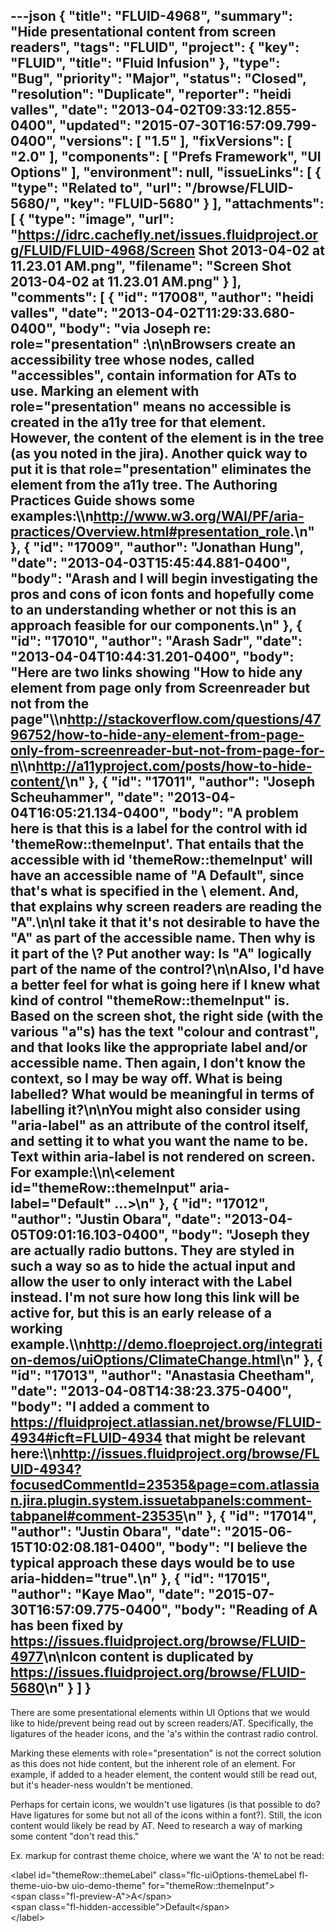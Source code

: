 ---json
{
  "title": "FLUID-4968",
  "summary": "Hide presentational content from screen readers",
  "tags": "FLUID",
  "project": {
    "key": "FLUID",
    "title": "Fluid Infusion"
  },
  "type": "Bug",
  "priority": "Major",
  "status": "Closed",
  "resolution": "Duplicate",
  "reporter": "heidi valles",
  "date": "2013-04-02T09:33:12.855-0400",
  "updated": "2015-07-30T16:57:09.799-0400",
  "versions": [
    "1.5"
  ],
  "fixVersions": [
    "2.0"
  ],
  "components": [
    "Prefs Framework",
    "UI Options"
  ],
  "environment": null,
  "issueLinks": [
    {
      "type": "Related to",
      "url": "/browse/FLUID-5680/",
      "key": "FLUID-5680"
    }
  ],
  "attachments": [
    {
      "type": "image",
      "url": "https://idrc.cachefly.net/issues.fluidproject.org/FLUID/FLUID-4968/Screen Shot 2013-04-02 at 11.23.01 AM.png",
      "filename": "Screen Shot 2013-04-02 at 11.23.01 AM.png"
    }
  ],
  "comments": [
    {
      "id": "17008",
      "author": "heidi valles",
      "date": "2013-04-02T11:29:33.680-0400",
      "body": "via Joseph re: role=\"presentation\" :\n\nBrowsers create an accessibility tree whose nodes, called \"accessibles\", contain information for ATs to use.  Marking an element with role=\"presentation\" means no accessible is created in the a11y tree for that element.  However, the content of the element is in the tree (as you noted in the jira).  Another quick way to put it is that role=\"presentation\" eliminates the element from the a11y tree.  The Authoring Practices Guide shows some examples:\\\n<http://www.w3.org/WAI/PF/aria-practices/Overview.html#presentation_role>.\n"
    },
    {
      "id": "17009",
      "author": "Jonathan Hung",
      "date": "2013-04-03T15:45:44.881-0400",
      "body": "Arash and I will begin investigating the pros and cons of icon fonts and hopefully come to an understanding whether or not this is an approach feasible for our components.\n"
    },
    {
      "id": "17010",
      "author": "Arash Sadr",
      "date": "2013-04-04T10:44:31.201-0400",
      "body": "Here are two links showing \"How to hide any element from page only from Screenreader but not from the page\"\\\n<http://stackoverflow.com/questions/4796752/how-to-hide-any-element-from-page-only-from-screenreader-but-not-from-page-for-n>\\\n<http://a11yproject.com/posts/how-to-hide-content/>\n"
    },
    {
      "id": "17011",
      "author": "Joseph Scheuhammer",
      "date": "2013-04-04T16:05:21.134-0400",
      "body": "A problem here is that this is a **label** for the control with id 'themeRow::themeInput'.  That entails that the accessible with id 'themeRow::themeInput' will have an accessible name of \"A Default\", since that's what is specified in the \\<label> element.  And, that explains why screen readers are reading the \"A\".\n\nI take it that it's not desirable to have the \"A\" as part of the accessible name.  Then why is it part of the \\<label>?  Put another way:  Is \"A\" logically part of the name of the control?\n\nAlso, I'd have a better feel for what is going here if I knew what kind of control \"themeRow::themeInput\" is.  Based on the screen shot, the right side (with the various \"a\"s) has the text \"colour and contrast\", and that looks like the appropriate label and/or accessible name.  Then again, I don't know the context, so I may be way off.  What is being labelled? What would be meaningful in terms of labelling it?\n\nYou might also consider using \"aria-label\" as an attribute of the control itself, and setting it to what you want the name to be.  Text within aria-label is not rendered on screen. For example:\\\n\\<element id=\"themeRow::themeInput\" aria-label=\"Default\" ...>\n"
    },
    {
      "id": "17012",
      "author": "Justin Obara",
      "date": "2013-04-05T09:01:16.103-0400",
      "body": "Joseph they are actually radio buttons. They are styled in such a way so as to hide the actual input and allow the user to only interact with the Label instead. I'm not sure how long this link will be active for, but this is an early release of a working example.\\\n<http://demo.floeproject.org/integration-demos/uiOptions/ClimateChange.html>\n"
    },
    {
      "id": "17013",
      "author": "Anastasia Cheetham",
      "date": "2013-04-08T14:38:23.375-0400",
      "body": "I added a comment to <https://fluidproject.atlassian.net/browse/FLUID-4934#icft=FLUID-4934> that might be relevant here:\\\n<http://issues.fluidproject.org/browse/FLUID-4934?focusedCommentId=23535&page=com.atlassian.jira.plugin.system.issuetabpanels:comment-tabpanel#comment-23535>\n"
    },
    {
      "id": "17014",
      "author": "Justin Obara",
      "date": "2015-06-15T10:02:08.181-0400",
      "body": "I believe the typical approach these days would be to use aria-hidden=\"true\".\n"
    },
    {
      "id": "17015",
      "author": "Kaye Mao",
      "date": "2015-07-30T16:57:09.775-0400",
      "body": "Reading of A has been fixed by <https://issues.fluidproject.org/browse/FLUID-4977>\n\nIcon content is duplicated by <https://issues.fluidproject.org/browse/FLUID-5680>\n"
    }
  ]
}
---
There are some presentational elements within UI Options that we would like to hide/prevent being read out by screen readers/AT. Specifically, the ligatures of the header icons, and the 'a's within the contrast radio control.&#x20;

Marking these elements with role="presentation" is not the correct solution as this does not hide content, but the inherent role of an element. For example, if added to a header element, the content would still be read out, but it's header-ness wouldn't be mentioned.

Perhaps for certain icons, we wouldn't use ligatures (is that possible to do? Have ligatures for some but not all of the icons within a font?). Still, the icon content would likely be read by AT. Need to research a way of marking some content "don't read this."

Ex. markup for contrast theme choice, where we want the 'A' to not be read:

\<label id="themeRow::themeLabel" class="flc-uiOptions-themeLabel fl-theme-uio-bw uio-demo-theme" for="themeRow::themeInput">\
\<span class="fl-preview-A">A\</span>\
\<span class="fl-hidden-accessible">Default\</span>\
\</label>

        
